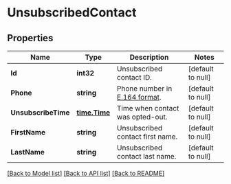 # UnsubscribedContact

## Properties
Name | Type | Description | Notes
------------ | ------------- | ------------- | -------------
**Id** | **int32** | Unsubscribed contact ID. | [default to null]
**Phone** | **string** | Phone number in [E.164 format](https://en.wikipedia.org/wiki/E.164). | [default to null]
**UnsubscribeTime** | [**time.Time**](time.Time.md) | Time when contact was opted-out. | [default to null]
**FirstName** | **string** | Unsubscribed contact first name. | [default to null]
**LastName** | **string** | Unsubscribed contact last name. | [default to null]

[[Back to Model list]](../README.md#documentation-for-models) [[Back to API list]](../README.md#documentation-for-api-endpoints) [[Back to README]](../README.md)


